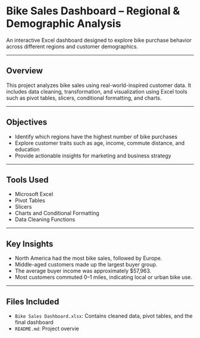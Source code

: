 # Bike Sales Dashboard – Regional & Demographic Analysis

An interactive Excel dashboard designed to explore bike purchase behavior across different regions and customer demographics.

---

## Overview

This project analyzes bike sales using real-world-inspired customer data. It includes data cleaning, transformation, and visualization using Excel tools such as pivot tables, slicers, conditional formatting, and charts.

---

## Objectives

- Identify which regions have the highest number of bike purchases
- Explore customer traits such as age, income, commute distance, and education
- Provide actionable insights for marketing and business strategy

---

## Tools Used

- Microsoft Excel
- Pivot Tables
- Slicers
- Charts and Conditional Formatting
- Data Cleaning Functions

---

## Key Insights

- North America had the most bike sales, followed by Europe.
- Middle-aged customers made up the largest buyer group.
- The average buyer income was approximately $57,963.
- Most customers commuted 0–1 miles, indicating local or urban bike use.

---

## Files Included

- `Bike Sales Dashboard.xlsx`: Contains cleaned data, pivot tables, and the final dashboard
- `README.md`: Project overvie
